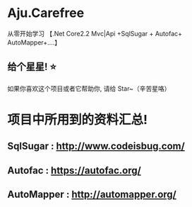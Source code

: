 # Aju.Carefree
从零开始学习 【.Net Core2.2 Mvc|Api +SqlSugar + Autofac+ AutoMapper+....】

## 给个星星! ⭐️
如果你喜欢这个项目或者它帮助你, 请给 Star~（辛苦星咯）


# 项目中所用到的资料汇总!
##  SqlSugar    : http://www.codeisbug.com/
##  Autofac     : https://autofac.org/
##  AutoMapper  : http://automapper.org/
